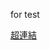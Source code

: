 for test <br>
<script type="text/javascript" src="https://raw.github.cnpmjs.org/esu-tg/esu-tg.github.io/master/scripts/main.js"></script>
<a href="javascript:go()">超連結</a> <br>
